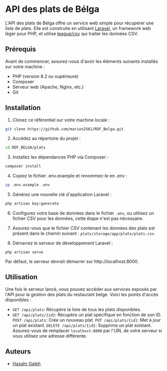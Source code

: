# API des plats de Bélga
L'API des plats de Bélga offre un service web simple pour récupérer une liste de plats. Elle est construite en utilisant [Laravel](https://laravel.com/), un framework web léger pour PHP, et utilise [league/csv]() qui traiter les données CSV.
## Prérequis
Avant de commencer, assurez-vous d'avoir les éléments suivants installés sur votre machine :
- PHP (version 8.2 ou supérieure)
- Composer
- Serveur web (Apache, Nginx, etc.)
- Git
## Installation
1. Clonez ce référentiel sur votre machine locale :
```.sh
git clone https://github.com/marion2561/RDF_Belga.git
```
2. Accédez au répertoire du projet :
```.sh
cd RDF_BELGA/plats
```
3. Installez les dépendances PHP via Composer :
```.sh
composer install
```
4. Copiez le fichier .env.example et renommez-le en .env :
```.sh
cp .env.example .env
```
5. Générez une nouvelle clé d'application Laravel :
```.sh
php artisan key:generate
```

6. Configurez votre base de données dans le fichier `.env`, ou utilisez un fichier CSV pour les données, cette étape n'est pas nécessaire.

7. Assurez-vous que le fichier CSV contenant les données des plats est présent dans le chemin suivant : `plats/storage/app/plats/plats.csv`.

8. Démarrez le serveur de développement Laravel : 
```.php
php artisan serve
```
Par défaut, le serveur devrait démarrer sur http://localhost:8000.

## Utilisation
Une fois le serveur lancé, vous pouvez accéder aux services exposés par l'API pour la gestion des plats du restaurant belge. Voici les points d'accès disponibles :

- `GET /api/plats`: Récupère la liste de tous les plats disponibles.
- `GET /api/plats/{id}`: Récupère un plat spécifique en fonction de son ID.
`POST /api/plats`: Crée un nouveau plat.
`PUT /api/plats/{id}`: Met à jour un plat existant.
`DELETE /api/plats/{id}`: Supprime un plat existant.
Assurez-vous de remplacer `localhost:8000` par l'URL de votre serveur si vous utilisez une adresse différente.

## Auteurs
- [Hazahr Galeh](https://github.com/hazhargaleh)